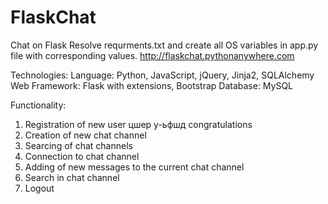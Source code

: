 FlaskChat
=========

Chat on Flask
Resolve requrments.txt and create all OS variables in app.py file with corresponding values.
http://flaskchat.pythonanywhere.com

Technologies:
Language: Python, JavaScript, jQuery, Jinja2, SQLAlchemy
Web Framework: Flask with extensions, Bootstrap
Database: MySQL

Functionality:
1. Registration of new user цшер у-ьфшд congratulations
2. Creation of new chat channel
3. Searcing of chat channels
4. Connection to chat channel
5. Adding of new messages to the current chat channel
6. Search in chat channel
7. Logout
